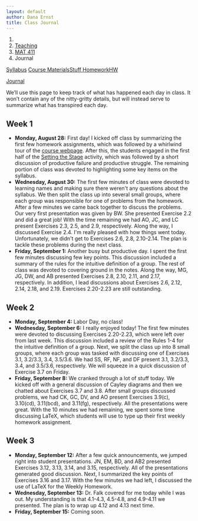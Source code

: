 ```yaml
---
layout: default
author: Dana Ernst
title: Class Journal
---
```


<ol class="breadcrumb">
  <li><a href="/"><i class="fa fa-home"></i></a></li>
  <li><a href="/teaching/">Teaching</a></li>
  <li><a href="/teaching/mat411f17">MAT 411</a></li>
  <li class="active">Journal</li>
</ol>

<div class="row">
<div class="col-xs-12">
<div class="btn-group btn-group-justified">
<a class="btn btn-default btn-success" href="{{site.baseurl}}/teaching/mat411f17/syllabus/">Syllabus</a>

<a class="btn btn-default btn-primary" href="{{site.baseurl}}/teaching/mat411f17/materials/">
<span class="hidden-xs">Course Materials</span><span class="visible-xs">Stuff</span>
</a>

<a class="btn btn-default btn-warning" href="{{site.baseurl}}/teaching/mat411f17/homework/">
<span class="hidden-xs">Homework</span><span class="visible-xs">HW</span>
</a>

<a class="btn btn-default btn-info" href="{{site.baseurl}}/teaching/mat411f17/journal/">Journal</a>
</div>
</div>
</div>

We’ll use this page to keep track of what has happened each day in class. It won’t contain any of the nitty-gritty details, but will instead serve to summarize what has transpired each day.

## Week 1 ##

<ul class="fa-ul">
  <li><i class="fa-li fa fa-calendar-check-o"></i><b>Monday, August 28:</b> First day! I kicked off class by summarizing the first few homework assignments, which was followed by a whirlwind tour of the <a href="{{site.baseurl}}/teaching/mat411f17/">course webpage</a>.  After this, the students engaged in the first half of the <a href="{{site.baseurl}}/teaching/SettingTheStage.pdf">Setting the Stage</a> activity, which was followed by a short discussion of productive failure and productive struggle. The remaining portion of class was devoted to highlighting some key items on the syllabus.</li>
  <li><i class="fa-li fa fa-calendar-check-o"></i><b>Wednesday, August 30:</b> The first few minutes of class were devoted to learning names and making sure there weren't any questions about the syllabus. We then split the class up into several small groups, where each group was responsible for one of problems from the homework.  After a few minutes we came back together to discuss the problems.  Our very first presentation was given by BW. She presented Exercise 2.2 and did a great job! With the time remaining we had AO, JC, and LC present Exercises 2.3, 2.5, and 2.9, respectively. Along the way, I discussed Exercise 2.4.  I'm really pleased with how things went today. Unfortunately, we didn't get to Exercises 2.6, 2.8, 2.10-2.14. The plan is tackle these problems during the next class.</li>
  <li><i class="fa-li fa fa-calendar-check-o"></i><b>Friday, September 1:</b> Another busy but productive day.  I spent the first few minutes discussing few key points.  This discussion included a summary of the rules for the intuitive definition of a group.  The rest of class was devoted to covering ground in the notes.  Along the way, MG, JG, DW, and AB presented Exercises 2.8, 2.10, 2.11, and 2.17, respectively.  In addition, I lead discussions about Exercises 2.6, 2.12, 2.14, 2.18, and 2.19.  Exercises 2.20-2.23 are still outstanding.</li>
</ul>

## Week 2 ##

<ul class="fa-ul">
  <li><i class="fa-li fa fa-calendar-check-o"></i><b>Monday, September 4:</b> Labor Day, no class!</li>
  <li><i class="fa-li fa fa-calendar-check-o"></i><b>Wednesday, September 6:</b> I really enjoyed today!  The first few minutes were devoted to discussing Exercises 2.20-2.23, which were left over from last week.  This discussion included a review of the Rules 1-4 for the intuitive definition of a group.  Next, we split the class up into 8 small groups, where each group was tasked with discussing one of Exercises 3.1, 3.2/3.3, 3.4, 3.5/3.6.  We had SS, RF, NF, and DF present 3.1, 3.2/3.3, 3.4, and 3.5/3.6, respectively. We will squeeze in a quick discussion of Exercise 3.7 on Friday.</li>
  <li><i class="fa-li fa fa-calendar-check-o"></i><b>Friday, September 8:</b> We cranked through a lot of stuff today. We kicked off with a general discussion of Cayley diagrams and then we chatted about Exercises 3.7 and 3.8. After small groups discussed problems, we had CK, GC, DV, and AO present Exercises 3.9(c), 3.10(cd), 3.11(bcd), and 3.11(fg), respectively. All the presentations were great.  With the 10 minutes we had remaining, we spent some time discussing LaTeX, which students will use to type up their first weekly homework assignment. </li>
</ul>


## Week 3 ##

<ul class="fa-ul">
  <li><i class="fa-li fa fa-calendar-check-o"></i><b>Monday, September 12:</b> After a few quick announcements, we jumped right into student presentations.  JN, EM, BD, and AB2 presented Exercises 3.12, 3.13, 3.14, and 3.15, respectively.  All of the presentations generated good discussion.  Next, I summarized the key points of Exercises 3.16 and 3.17.  With the few minutes we had left, I discussed the use of LaTeX for the Weekly Homework.</li>
  <li><i class="fa-li fa fa-calendar-check-o"></i><b>Wednesday, September 13:</b> Dr. Falk covered for me today while I was out.  My understanding is that 4.1-4.3, 4.5-4.8, and 4.9-4.11 we presented.  The plan is to wrap up 4.12 and 4.13 next time.</li>
  <li><i class="fa-li fa fa-calendar-check-o"></i><b>Friday, September 15:</b> Coming soon.</li>
</ul>

<!--
## Week 4 ##

<ul class="fa-ul">
  <li><i class="fa-li fa fa-calendar-check-o"></i><b>Monday, September 19:</b> We got a lot accomplished today.  I spent the first few minutes discussing some thoughts about the first Weekly Homework assignment and then we got down to business.  We had JM, AO, AT, AN, SC, and HR present 4.27/4.28, 5.9, 5.10, 5.11, 5.13, 5.14, and 5.16, respectively.  Along the way I presented 5.8 and then we wrapped up with the proof of Theorem 5.14 (function composition is associative).</li>
  <li><i class="fa-li fa fa-calendar-check-o"></i><b>Wednesday, September 21:</b> We kicked off with a whole class discussion of 5.20, 5.21, 5.22, and 5.23.  These problems were aimed at developing intuition about the formal definition of a group.  Next, we had people work in groups of 2-3 on coming up with a proof for Theorem 5.24, which says that the identity in a group is unique.  After about 5 minutes, we had JM, SS2, and PM share 3 different proposed proofs.</li>
  <li><i class="fa-li fa fa-calendar-check-o"></i><b>Friday, September 23:</b> Today is a perfect example of why I use to implement an IBL approach in this course.  Awesome discussion and many light bulbs getting turned on!  We had JM, KE, KS, JK, AN, JH, and DZ present 5.25, 5.26, 5.27, 5.28, 5.30, 5.32(a), and 5.32(b), respectively. With the few minutes we had left at the end of class, we had quick group discussion of 5.33 and 5.34.</li>
</ul>

## Week 5 ##

<ul class="fa-ul">
  <li><i class="fa-li fa fa-calendar-check-o"></i><b>Monday, September 26:</b> Another highly productive day.  After discussing the upcoming exam, we got down to business.  We started by me discussing 5.36, 5.39, and 5.40.  Then we broke up into 6 small groups to discuss most of the remaining problems.  We had JK, AN, MR, LL, PM, and SC present 5.35, 5.37, 5.38, 5.41, 5.43, and 5.44, respectively.  Along the way, I also addressed 5.42 and discussed the phrase "up to isomorphism."</li>
  <li><i class="fa-li fa fa-calendar-check-o"></i><b>Wednesday, September 28:</b> The students took the in-class portion of Exam 1.</li>
  <li><i class="fa-li fa fa-calendar-check-o"></i><b>Friday, September 30:</b> Since the students are working on the take-home portion of Exam 1, I spent the day lecturing.  We began by reviewing the groups we are familiar with and organized them by order and identified which ones were isomorphic to others on our list.  Next, we had lengthy discussion of Problem 5.45, which classifies groups of order 4.  With the time we had left, we briefly discussed 5.46 and 5.47, which addresses one of the flaws with our original set of 4 rules that defined a group.</li>
</ul>

## Week 6 ##

<ul class="fa-ul">
  <li><i class="fa-li fa fa-calendar-check-o"></i><b>Monday, October 3:</b> After handing back the in-class portion of Exam 1 (I'm happy with how everyone did, by the way!), we picked up where we left off last week.  When all was said and done, we discussed 5.46-5.55.</li>
  <li><i class="fa-li fa fa-calendar-check-o"></i><b>Wednesday, October 5:</b> The energy level was a bit low today, but I'm really happy with how things went.  SS1, LL, DJ, JM, HR, EB, and SC present 5.56(b), 5.56(c), 5.57, 5.61, 5.62, 5.63, and 5.64, respectively.  Along the way, I quickly addressed 5.58.</li>
  <li><i class="fa-li fa fa-calendar-check-o"></i><b>Friday, October 7:</b> Today was a good example of where we tried to do too much.  As a result, I think we missed out on an opportunity to resolve some confusion about subgroup lattices.  We had AO, JH, KS, DZ, JC, MR, and SS2 present 5.67, 5.68, 5.69, 5.70, 5.71, 5.72, and 5.73, respectively.  We will review a couple of these next time and hit up Theorem 5.66 and tackle Exercise 5.74 and Problem 5.75.</li>
</ul>

## Week 7 ##

<ul class="fa-ul">
  <li><i class="fa-li fa fa-calendar-check-o"></i><b>Monday, October 10:</b> After proving Theorem 5.66 as a class, AT did a quick presentation of 5.74, which was left over from last time.  Then we quickly discussed 5.75 and 5.78.  The remainder of class was spent discussing the formal definition of isomorphism and the homomorphic property.  We wrapped up class by doing 5.81 as a class.</li>
  <li><i class="fa-li fa fa-calendar-check-o"></i><b>Wednesday, October 12:</b> We cranked out a bunch of proofs today.  I was really happy with the proofs that were presented, as well as the discussion around each problem.  We had LL, PM, AT, JS, BG, and LG present 5.80, 5.82, 5.83, 5.84, 5.86, and 5.87, respectively.</li>
  <li><i class="fa-li fa fa-calendar-check-o"></i><b>Friday, October 14:</b> Another action packed day, but I think things went well.  We had SM, JH, KS, DZ, JK, and KE presented 5.88, 5.89, 5.90, 5.91, 6.1, and 6.4, respectively.</li>
</ul>


## Week 8 ##

<ul class="fa-ul">
  <li><i class="fa-li fa fa-calendar-check-o"></i><b>Monday, October 17:</b> After groups had an opportunity to discuss problems, we had MR, JK, EB, and JC present 6.5/6.6, 6.11, 6.12, and 6.14, respectively.  With the time we had left, we had JM and KS/JS discuss 6.8 and 6.9(a), respectively.  Theorem 6.9(b) and Corollary 6.10 are still open.</li>
  <li><i class="fa-li fa fa-calendar-check-o"></i><b>Wednesday, October 19:</b> Today went way better than expected.  We had SC/KE, LG, BG, DJ, SM, AN, and SS1 present 6.15, 6.16, 6.17/6.19, 6.20, 6.21, and 6.23, respectively.</li>
  <li><i class="fa-li fa fa-calendar-check-o"></i><b>Friday, October 21:</b> After discussing 6.26 and 6.27 together, we had HR, AN, PM, JH, SS2, BG, and JK present 6.28, 6.29, 6.30, 6.31, 6.32, 6.33, and 6.36, respectively.  We will kick off with 6.35 next time.</li>
</ul>

## Week 9 ##

<ul class="fa-ul">
  <li><i class="fa-li fa fa-calendar-check-o"></i><b>Monday, October 24:</b> We kicked off with me proving Theorem 6.35.  Next, AN , JS, SS1, and HR tackled 6.38, 6.39, 6.41, and 6.42, respectively.  Along the way, KS attempted to address a question in the notes prior to Theorem 6.40.  We did not get to 6.37, 6.40, 6.43, and 6.44.  We'll address these on Friday.</li>
  <li><i class="fa-li fa fa-calendar-check-o"></i><b>Wednesday, October 26:</b> The students took the in-class portion of Exam 2.</li>
  <li><i class="fa-li fa fa-calendar-check-o"></i><b>Friday, October 28:</b> After handing back the in-class portion of Exam 2, I picked up where we left off in the notes and lectured over some new material.  We covered 6.37, 6.40, and 6.44, which were left over from Monday.</li>
</ul>

## Week 10 ##

<ul class="fa-ul">
  <li><i class="fa-li fa fa-calendar-check-o"></i><b>Monday, October 31:</b> I continued lecturing over Chapter 6.  We covered 6.45, 6.48, 6.50, 6.51, and most of 6.52.  I'll wrap up the last bit of 6.52 next time.</li>
  <li><i class="fa-li fa fa-calendar-check-o"></i><b>Wednesday, November 2:</b> We kicked off by finishing up Theorem 6.52 and then sketched proofs for all four parts of Theorem 6.53. From there we moved into Section 6.3.  We had AT, AN, BG, JC, and SC present 6.56/6.57, 6.59, 6.60, 6.61, and 6.63, respectively.  With the time we had left, we discussed 6.54 and 6.64.</li>
  <li><i class="fa-li fa fa-calendar-check-o"></i><b>Friday, November 4:</b> After a quick review of 6.64, we split up into small groups as usual.  We had EB, LL, LG, MR, SM, PM, and KS present 6.66, 6.67, 6.68, 6.69, 6.70, 6.71, and 6.72, respectively.  Along the way, we addressed 6.55.</li>
</ul>

## Week 11 ##

<ul class="fa-ul">
  <li><i class="fa-li fa fa-calendar-check-o"></i><b>Monday, November 7:</b>  After handing back the take-home portion of Exam 2, we divided up into small groups to tackle the day's problems.  SS2, AT, HR, DZ, SM, and AN presented 6.74, 7.73/6.75, 6.77, 6.80, and 6.81, respectively.  Officially, 6.81 didn't get presented by AN, but the answer was correct and I gave her credit for it.</li>
  <li><i class="fa-li fa fa-calendar-check-o"></i><b>Wednesday, November 9:</b> Despite the somber emotional energy in the room post election night, today was a good day.  We had PM, LL, SS1, MR, AN, KE, and JS present 6.82, 6.83(a), 6.83(b), 6.84, 6.85, 6.86, and 6.90, respectively.  Along the way, we discussed how 6.87 follows from 6.85 and 6.86 and how 6.88 follows from 6.87.</li>
  <li><i class="fa-li fa fa-calendar-check-o"></i><b>Friday, November 11:</b> Veteran's Day! No class.</li>
</ul>

## Week 12 ##

<ul class="fa-ul">
  <li><i class="fa-li fa fa-calendar-check-o"></i><b>Monday, November 14:</b> We spent a good chunk of time proving Lemma 6.91.  After that, BG volunteered to prove Theorem 6.92. With the time we had left, we discussed 6.96, 6.97, and 6.98 as a class. We also briefly sketched a proof of Theorem 6.100.</li>
  <li><i class="fa-li fa fa-calendar-check-o"></i><b>Wednesday, November 16:</b> The first few minutes was devoted to discussing cosets.  In particular, we discussed 7.5. After that we had LG, DZ, MR, JH, EB, and JK present 6.100, 6.101, 6.104, 6.105, 7.2, and 7.3, respectively.  I gave AT credit for 7.4 even though we ran out of time.</li>
  <li><i class="fa-li fa fa-calendar-check-o"></i><b>Friday, November 18:</b> Despite several absences, today was a great day and is another illustration of why I truly believe in the IBL framework.  Awesome stuff! We had BG, JH, JS, JC, JK, LG, and PM present 7.6, 7.7, 7.8(1), 7.8(2), 7.8(3), 7.8(4), 7.18, and 7.21/7.22, respectively.  Along the way, we discussed 7.15 and 7.19.</li>
</ul>

## Week 13 ##

<ul class="fa-ul">
  <li><i class="fa-li fa fa-calendar-check-o"></i><b>Monday, November 21:</b> After discussing 7.24 and 7.25, we had LL, JC, DZ, EB, SS2, and KE present 7.26, 7.27, 7.28, 7.29, 7.30, and 7.31, respectively.  We still need to wrap up the second direction of 7.31 and we skipped discussing 7.33-7.36.</li>
  <li><i class="fa-li fa fa-calendar-check-o"></i><b>Wednesday, November 23:</b> I was impressed with the attendance today. Thanks for showing up the day before Thanksgiving! We had HR, KE, JK, SM, AT, and PM present 8.6, 8.7, 8.13, 8.16, 8.17, and 8.18, respectively. Along the way, we discussed 8.8, 8.10 (although, we didn't have time to write down its proof), and 8.11.  Next time, we will prove 8.10 and to discuss 8.19 and 8.20.</li>
  <li><i class="fa-li fa fa-calendar-check-o"></i><b>Friday, November 25:</b> No classes, Thanksgiving Holiday!</li>
</ul>

## Week 14 ##

<ul class="fa-ul">
  <li><i class="fa-li fa fa-calendar-check-o"></i><b>Monday, November 28:</b> The first third of class was devoted to me writing down the proof of Theorem 8.10.  After that we had small groups work on 8.19, 8.20, 8.25, 8.26, 8.27, and 8.28.  However, we only had time for LL and KE to present 8.19 and 8.20, respectively.  We'll tackle the remaining ones after the exam.</li>
  <li><i class="fa-li fa fa-calendar-check-o"></i><b>Wednesday, November 30:</b> Students took the in-class portion of Exam 3.</li>
  <li><i class="fa-li fa fa-calendar-check-o"></i><b>Friday, December 2:</b> I lectured my butt off today.  We more or less covered 8.24-8.35.</li>
</ul>

## Week 15 ##

<ul class="fa-ul">
  <li><i class="fa-li fa fa-calendar-check-o"></i><b>Monday, December 5:</b> After returning the in-class portion of Exam 3, I summarized the solution to a couple of the problems.  Next, I provided a few hints on problems for the take-home portion of the exam.  With the time we had left, I lectured over material from Chapter 9.</li>
  <li><i class="fa-li fa fa-calendar-check-o"></i><b>Wednesday, December 7:</b> More action-packed lecturing.  Other than the proof of the First Isomorphism Theorem, we wrapped up Chapter 9.  In addition, we covered a substantial chunk of Chapter 10.  We will prove the First Isomorphism Theorem on Friday and do some more of the content in Chapter 10.</li>
  <li><i class="fa-li fa fa-calendar-check-o"></i><b>Friday, December 9:</b> Last day of class!  I'm going to miss this group of students.  Everyone has consistently had a positive attitude.  Today, I reviewed a couple homework problems that utilized the First Isomorphism Theorem for groups and then continued lecturing over Chapter 10.</li>
</ul> -->
